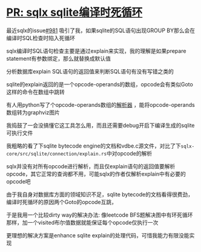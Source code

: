 # [PR: sqlx sqlite编译时死循环](/2021/01/sqlx_sqlite_group_by_infinite_loop.md)

最近sqlx的issue[#981](https://github.com/launchbadge/sqlx/issues/981)
吸引了我，如果sqlite的SQL语句出现GROUP BY那么会在编译时SQL检查时陷入死循环

sqlx编译时SQL语句检查主要是通过explain来实现，我的理解是如果prepare statement有参数绑定，那么就替换成默认值

分析数据库explain SQL语句的返回值来判断SQL语句有没有写错之类的

sqlite的explain返回的是一个opcode-operands的数组，opcode会有类似Goto这样的命令在数组中跳转

有人用python写了个opcode-operands数组的[解析器](https://github.com/asutherland/grok-sqlite-explain)
，能将opcode-operands数组转为graphviz图片

我捣鼓了一会没搞懂它这工具怎么用，而且还需要debug开启下编译生成的sqlite可执行文件

我粗略的看了下sqlite bytecode engine的文档和vdbe.c源文件，对比了下`sqlx-core/src/sqlite/connection/explain.rs`中对opcode的解析

sqlx并没有对所有opcode进行解析，而且仅explain语句的返回值要解析opcode，其它正常的查询都不用，可能sqlx的作者仅解析explain中有必要的opcode吧

由于我自身对数据库方面的领域知识不足，sqlite bytecode的文档看得很费劲，编译时死循环的原因两个Goto的opcode互跳，

于是我用一个比较dirty way的解决办法: 像leetcode BFS题解决图中有环死循环那样，加一个visited布尔值数据就能保证每个opcode仅执行一次

更理想的解决方案是enhance sqlite explain的处理代码，可惜我能力有限没能实现
